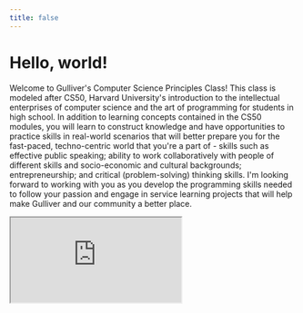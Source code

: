 ```yaml
---
title: false
---
```


# Hello, world!

Welcome to Gulliver's Computer Science Principles Class! This class is modeled after CS50, Harvard University's introduction to the intellectual enterprises of computer science and the art of programming for students in high school.  In addition to learning concepts contained in the CS50 modules, you will learn to construct knowledge and have opportunities to practice skills in real-world scenarios that will better prepare you for the fast-paced, techno-centric world that you're a part of - skills such as effective public speaking; ability to work collaboratively with people of different skills and socio-economic and cultural backgrounds; entrepreneurship; and critical (problem-solving) thinking skills.  I'm looking forward to working with you as you develop the programming skills needed to follow your passion and engage in service learning projects that will help make Gulliver and our community a better place.

<iframe src="https://youtu.be/FsYdgKO4AQU"></iframe>
